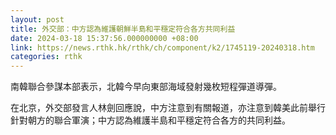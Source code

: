 ```yaml
---
layout: post
title: 外交部：中方認為維護朝鮮半島和平穩定符合各方共同利益
date: 2024-03-18 15:37:56.000000000 +08:00
link: https://news.rthk.hk/rthk/ch/component/k2/1745119-20240318.htm
categories: rthk
---
```


南韓聯合參謀本部表示，北韓今早向東部海域發射幾枚短程彈道導彈。

在北京，外交部發言人林劍回應說，中方注意到有關報道，亦注意到韓美此前舉行針對朝方的聯合軍演；中方認為維護半島和平穩定符合各方的共同利益。

